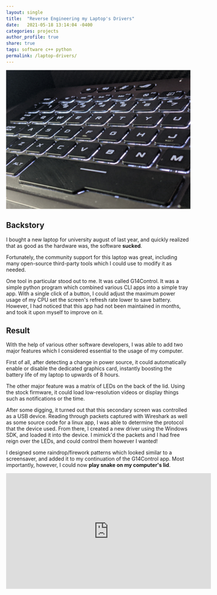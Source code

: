 ```yaml
---
layout: single
title:  "Reverse Engineering my Laptop's Drivers"
date:   2021-05-18 13:14:04 -0400
categories: projects
author_profile: true
share: true
tags: software c++ python
permalink: /laptop-drivers/
---
```


![Rubiks Cube Solving Bot](/assets/images/keyboard.JPG)

## Backstory
I bought a new laptop for university august of last year, and quickly realized that as good as the hardware was, the software **sucked**.

Fortunately, the community support for this laptop was great, including many open-source third-party tools which I could use to modify it as needed.

One tool in particular stood out to me. It was called G14Control. It was a simple python program which combined various CLI apps into a simple tray app. With a single click of a button, 
I could adjust the maximum power usage of my CPU set the screen's refresh rate lower to save battery. However, I had noticed that this app had not been maintained in months, and took it upon myself to improve on it.

## Result
With the help of various other software developers, I was able to add two major features which I considered essential to the usage of my computer.

First of all, after detecting a change in power source, it could automatically enable or disable the dedicated graphics card, instantly boosting the battery life of my laptop to upwards of 8 hours.

The other major feature was a matrix of LEDs on the back of the lid. Using the stock firmware, it could load low-resolution videos or display things such as notifications or the time. 

After some digging, it turned out that this secondary screen was controlled as a USB device. Reading through packets captured with Wireshark as well as some source code for a linux app, I was able to determine the protocol that the device used.
From there, I created a new driver using the Windows SDK, and loaded it into the device. I mimick'd the packets and I had free reign over the LEDs, and could control them however I wanted!

I designed some raindrop/firework patterns which looked similar to a screensaver, and added it to my continuation of the G14Control app. Most importantly, however, I could now **play snake on my computer's lid**.

<iframe width="560" height="315" src="https://www.youtube.com/embed/bMbww_unV3w" frameborder="0" allow="autoplay; encrypted-media" allowfullscreen></iframe>

